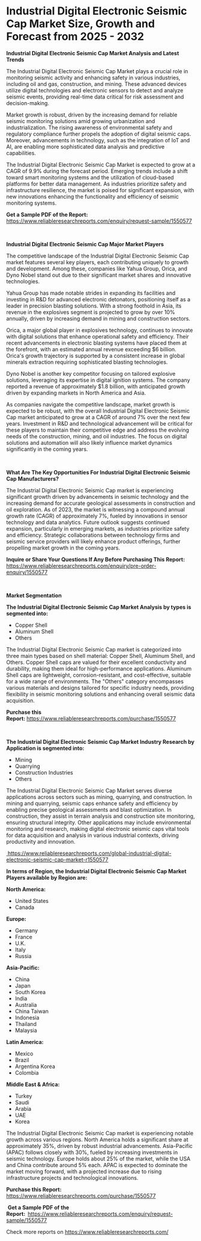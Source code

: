 <p><h1>Industrial Digital Electronic Seismic Cap Market Size, Growth and Forecast from 2025 - 2032</h1></p><p><strong>Industrial Digital Electronic Seismic Cap Market Analysis and Latest Trends</strong></p>
<p><p>The Industrial Digital Electronic Seismic Cap Market plays a crucial role in monitoring seismic activity and enhancing safety in various industries, including oil and gas, construction, and mining. These advanced devices utilize digital technologies and electronic sensors to detect and analyze seismic events, providing real-time data critical for risk assessment and decision-making.</p><p>Market growth is robust, driven by the increasing demand for reliable seismic monitoring solutions amid growing urbanization and industrialization. The rising awareness of environmental safety and regulatory compliance further propels the adoption of digital seismic caps. Moreover, advancements in technology, such as the integration of IoT and AI, are enabling more sophisticated data analysis and predictive capabilities.</p><p>The Industrial Digital Electronic Seismic Cap Market is expected to grow at a CAGR of 9.9% during the forecast period. Emerging trends include a shift toward smart monitoring systems and the utilization of cloud-based platforms for better data management. As industries prioritize safety and infrastructure resilience, the market is poised for significant expansion, with new innovations enhancing the functionality and efficiency of seismic monitoring systems.</p></p>
<p><strong>Get a Sample PDF of the Report:&nbsp;</strong> <a href="https://www.reliableresearchreports.com/enquiry/request-sample/1550577?utm_campaign=102&utm_medium=2&utm_source=Github&utm_content=ia&utm_term=27022025&utm_id=industrial-digital-electronic-seismic-cap">https://www.reliableresearchreports.com/enquiry/request-sample/1550577</a></p>
<p>&nbsp;</p>
<p><strong>Industrial Digital Electronic Seismic Cap Major Market Players</strong></p>
<p><p>The competitive landscape of the Industrial Digital Electronic Seismic Cap market features several key players, each contributing uniquely to growth and development. Among these, companies like Yahua Group, Orica, and Dyno Nobel stand out due to their significant market shares and innovative technologies.</p><p>Yahua Group has made notable strides in expanding its facilities and investing in R&D for advanced electronic detonators, positioning itself as a leader in precision blasting solutions. With a strong foothold in Asia, its revenue in the explosives segment is projected to grow by over 10% annually, driven by increasing demand in mining and construction sectors.</p><p>Orica, a major global player in explosives technology, continues to innovate with digital solutions that enhance operational safety and efficiency. Their recent advancements in electronic blasting systems have placed them at the forefront, with an estimated annual revenue exceeding $6 billion. Orica's growth trajectory is supported by a consistent increase in global minerals extraction requiring sophisticated blasting technologies.</p><p>Dyno Nobel is another key competitor focusing on tailored explosive solutions, leveraging its expertise in digital ignition systems. The company reported a revenue of approximately $1.8 billion, with anticipated growth driven by expanding markets in North America and Asia.</p><p>As companies navigate the competitive landscape, market growth is expected to be robust, with the overall Industrial Digital Electronic Seismic Cap market anticipated to grow at a CAGR of around 7% over the next few years. Investment in R&D and technological advancement will be critical for these players to maintain their competitive edge and address the evolving needs of the construction, mining, and oil industries. The focus on digital solutions and automation will also likely influence market dynamics significantly in the coming years.</p></p>
<p>&nbsp;</p>
<p><strong>What Are The Key Opportunities For Industrial Digital Electronic Seismic Cap Manufacturers?</strong></p>
<p><p>The Industrial Digital Electronic Seismic Cap market is experiencing significant growth driven by advancements in seismic technology and the increasing demand for accurate geological assessments in construction and oil exploration. As of 2023, the market is witnessing a compound annual growth rate (CAGR) of approximately 7%, fueled by innovations in sensor technology and data analytics. Future outlook suggests continued expansion, particularly in emerging markets, as industries prioritize safety and efficiency. Strategic collaborations between technology firms and seismic service providers will likely enhance product offerings, further propelling market growth in the coming years.</p></p>
<p><strong>Inquire or Share Your Questions If Any Before Purchasing This Report:</strong> <a href="https://www.reliableresearchreports.com/enquiry/pre-order-enquiry/1550577?utm_campaign=102&utm_medium=2&utm_source=Github&utm_content=ia&utm_term=27022025&utm_id=industrial-digital-electronic-seismic-cap">https://www.reliableresearchreports.com/enquiry/pre-order-enquiry/1550577</a></p>
<p>&nbsp;</p>
<p><strong>Market Segmentation</strong></p>
<p><strong>The Industrial Digital Electronic Seismic Cap Market Analysis by types is segmented into:</strong></p>
<p><ul><li>Copper Shell</li><li>Aluminum Shell</li><li>Others</li></ul></p>
<p><p>The Industrial Digital Electronic Seismic Cap market is categorized into three main types based on shell material: Copper Shell, Aluminum Shell, and Others. Copper Shell caps are valued for their excellent conductivity and durability, making them ideal for high-performance applications. Aluminum Shell caps are lightweight, corrosion-resistant, and cost-effective, suitable for a wide range of environments. The "Others" category encompasses various materials and designs tailored for specific industry needs, providing flexibility in seismic monitoring solutions and enhancing overall seismic data acquisition.</p></p>
<p><strong>Purchase this Report:&nbsp;</strong><a href="https://www.reliableresearchreports.com/purchase/1550577?utm_campaign=102&utm_medium=2&utm_source=Github&utm_content=ia&utm_term=27022025&utm_id=industrial-digital-electronic-seismic-cap">https://www.reliableresearchreports.com/purchase/1550577</a></p>
<p>&nbsp;</p>
<p><strong>The Industrial Digital Electronic Seismic Cap Market Industry Research by Application is segmented into:</strong></p>
<p><ul><li>Mining</li><li>Quarrying</li><li>Construction Industries</li><li>Others</li></ul></p>
<p><p>The Industrial Digital Electronic Seismic Cap Market serves diverse applications across sectors such as mining, quarrying, and construction. In mining and quarrying, seismic caps enhance safety and efficiency by enabling precise geological assessments and blast optimization. In construction, they assist in terrain analysis and construction site monitoring, ensuring structural integrity. Other applications may include environmental monitoring and research, making digital electronic seismic caps vital tools for data acquisition and analysis in various industrial contexts, driving productivity and innovation.</p></p>
<p><a href="https://www.reliableresearchreports.com/global-industrial-digital-electronic-seismic-cap-market-r1550577?utm_campaign=102&utm_medium=2&utm_source=Github&utm_content=ia&utm_term=27022025&utm_id=industrial-digital-electronic-seismic-cap">&nbsp;https://www.reliableresearchreports.com/global-industrial-digital-electronic-seismic-cap-market-r1550577</a></p>
<p><strong>In terms of Region, the Industrial Digital Electronic Seismic Cap Market Players available by Region are:</strong></p>
<p>
    <p> <strong> North America: </strong>
        <ul>
            <li>United States</li>
            <li>Canada</li>
        </ul>
        </p> 
    <p> <strong> Europe: </strong>
        <ul>
            <li>Germany</li>
            <li>France</li>
            <li>U.K.</li>
            <li>Italy</li>
            <li>Russia</li>
        </ul>
        </p> 
    <p> <strong> Asia-Pacific: </strong>
        <ul>
            <li>China</li>
            <li>Japan</li>
            <li>South Korea</li>
            <li>India</li>
            <li>Australia</li>
            <li>China Taiwan</li>
            <li>Indonesia</li>
            <li>Thailand</li>
            <li>Malaysia</li>
        </ul>
        </p> 
    <p> <strong> Latin America: </strong>
        <ul>
            <li>Mexico</li>
            <li>Brazil</li>
            <li>Argentina Korea</li>
            <li>Colombia</li>
        </ul>
        </p> 
    <p> <strong> Middle East & Africa: </strong>
        <ul>
            <li>Turkey</li>
            <li>Saudi</li>
            <li>Arabia</li>
            <li>UAE</li>
            <li>Korea</li>
        </ul>
    </p>
    </p>
<p><p>The Industrial Digital Electronic Seismic Cap market is experiencing notable growth across various regions. North America holds a significant share at approximately 35%, driven by robust industrial advancements. Asia-Pacific (APAC) follows closely with 30%, fueled by increasing investments in seismic technology. Europe holds about 25% of the market, while the USA and China contribute around 5% each. APAC is expected to dominate the market moving forward, with a projected increase due to rising infrastructure projects and technological innovations.</p></p>
<p><strong>Purchase this Report: </strong><a href="https://www.reliableresearchreports.com/purchase/1550577?utm_campaign=102&utm_medium=2&utm_source=Github&utm_content=ia&utm_term=27022025&utm_id=industrial-digital-electronic-seismic-cap">https://www.reliableresearchreports.com/purchase/1550577</a></p>
<p>&nbsp;<strong>Get a Sample PDF of the Report:&nbsp;&nbsp;</strong><a href="https://www.reliableresearchreports.com/enquiry/request-sample/1550577?utm_campaign=102&utm_medium=2&utm_source=Github&utm_content=ia&utm_term=27022025&utm_id=industrial-digital-electronic-seismic-cap">https://www.reliableresearchreports.com/enquiry/request-sample/1550577</a></p>
<p><strong></strong></p>
<p>Check more reports on <a href="https://www.reliableresearchreports.com/?utm_campaign=102&utm_medium=2&utm_source=Github&utm_content=ia&utm_term=27022025&utm_id=industrial-digital-electronic-seismic-cap">https://www.reliableresearchreports.com/</a></p>